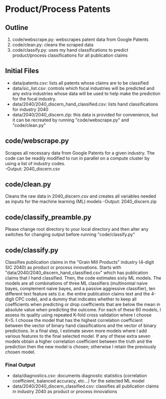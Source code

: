 # Product/Process Patents

## Outline
1. code/webscrape.py: webscrapes patent data from Google Patents
2. code/clean.py: cleans the scraped data
3. code/classify.py: uses my hand classifications to predict product/process classifications for all publication claims

## Initial Files
- data/patents.csv: lists all patents whose claims are to be classified
- data/sic_list.csv: controls which focal industries will be predicted and any extra industries whose data will be used to help make the prediction for the focal industry.
- data/2040/2040_discern_hand_classified.csv: lists hand classifications for industry 2040
- data/2040/2040_discern.zip: this data is provided for convenience, but it can be recreated by running "code/webscrape.py" and "code/clean.py"

## code/webscrape.py
Scrapes all necessary data from Google Patents for a given industry.  The code can be readily modified to run in parallel on a compute cluster by using a list of industry codes.  
-Output: 2040_discern.csv

## code/clean.py
Cleans the raw data in 2040_discern.csv and creates all variables needed as inputs for the machine learning (ML) models
-Output: 2040_discern.zip

## code/classify_preamble.py
Please change root directory to your local directory and then alter any switches for changing output before running "code/classify.py"

## code/classify.py
Classifies publication claims in the "Grain Mill Products" industry (4-digit SIC 2040) as product or process innovations.  Starts with "data/2040/2040_discern_hand_classified.csv" which has publication claims that I hand classified.  Then, the code estimates sixty ML models.  The models are all combinations of three ML classifiers (multinomial naive bayes, complement naive bayes, and a passive
aggressive classifier), ten different text feature sets (i.e. the entire publication claims text and the 4-digit CPC code), and a dummy that indicates whether to keep all coefficients when predicting or drop coefficients that are below the mean in absolute value when predicting the outcome.  For each of these 60 models, I assess its quality using repeated K-fold cross validation where I choose K=5.  I choose the model that has the highest correlation coefficient between the vector of binary hand classifications and the vector of binary predictions. In a final step, I estimate seven more models where I add various features to the final selected model. If any of these extra seven models obtain a higher correlation coefficient between the truth and the prediction then the new model is chosen; otherwise I retain the previously chosen model.

### Final Output
- data/diagnostics.csv: documents diagnostic statistics (correlation coefficient, balanced accuracy, etc...) for the selected ML model
- data/2040/2040_discern_classified.csv: classifies all publication claims in industry 2040 as product or process innovations